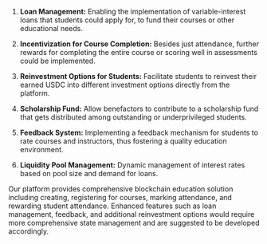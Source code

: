 
1. **Loan Management:** Enabling the implementation of variable-interest loans that students could apply for, to fund their courses or other educational needs.

2. **Incentivization for Course Completion:** Besides just attendance, further rewards for completing the entire course or scoring well in assessments could be implemented.

3. **Reinvestment Options for Students:** Facilitate students to reinvest their earned USDC into different investment options directly from the platform.

4. **Scholarship Fund:** Allow benefactors to contribute to a scholarship fund that gets distributed among outstanding or underprivileged students.

5. **Feedback System:** Implementing a feedback mechanism for students to rate courses and instructors, thus fostering a quality education environment.

6. **Liquidity Pool Management:** Dynamic management of interest rates based on pool size and demand for loans.

Our platform provides comprehensive blockchain education solution including creating, registering for courses, marking attendance, and rewarding student attendance. Enhanced features such as loan management, feedback, and additional reinvestment options would require more comprehensive state management and are suggested to be developed accordingly.
